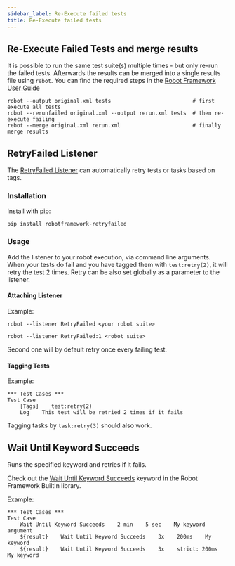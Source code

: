 ```yaml
---
sidebar_label: Re-Execute failed tests
title: Re-Execute failed tests
---
```

## Re-Execute Failed Tests and merge results

It is possible to run the same test suite(s) multiple times - but only re-run the failed tests. Afterwards the results can be merged into a single results file using `rebot`. 
You can find the required steps in the [Robot Framework User Guide](https://robotframework.org/robotframework/latest/RobotFrameworkUserGuide.html#merging-outputs)

```shell
robot --output original.xml tests                          # first execute all tests
robot --rerunfailed original.xml --output rerun.xml tests  # then re-execute failing
rebot --merge original.xml rerun.xml                       # finally merge results
```

## RetryFailed Listener

The [RetryFailed Listener](https://github.com/MarketSquare/robotframework-retryfailed) can automatically retry tests or tasks based on tags.

### Installation

Install with pip:

    pip install robotframework-retryfailed

### Usage

Add the listener to your robot execution, via command line arguments.
When your tests do fail and you have tagged them with `test:retry(2)`, it will retry the test 2 times. 
Retry can be also set globally as a parameter to the listener.

#### Attaching Listener

Example:

    robot --listener RetryFailed <your robot suite>

    robot --listener RetryFailed:1 <robot suite>

Second one will by default retry once every failing test.

#### Tagging Tests

Example:
```robotframework	
*** Test Cases ***
Test Case
    [Tags]    test:retry(2)
    Log    This test will be retried 2 times if it fails
```	
Tagging tasks by `task:retry(3)` should also work.

## Wait Until Keyword Succeeds

Runs the specified keyword and retries if it fails.

Check out the [Wait Until Keyword Succeeds](https://robotframework.org/robotframework/latest/libraries/BuiltIn.html#Wait%20Until%20Keyword%20Succeeds) keyword in the Robot Framework BuiltIn library.

Example:
```robotframework
*** Test Cases ***
Test Case
    Wait Until Keyword Succeeds    2 min    5 sec    My keyword    argument
    ${result}    Wait Until Keyword Succeeds    3x    200ms    My keyword
    ${result}    Wait Until Keyword Succeeds	3x    strict: 200ms    My keyword
```
